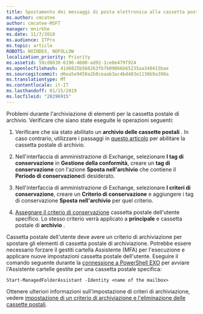 ```yaml
---
title: Spostamento dei messaggi di posta elettronica alla cassetta postale di archiviazione
ms.author: cmcatee
author: cmcatee-MSFT
manager: mnirkhe
ms.date: 11/7/2018
ms.audience: ITPro
ms.topic: article
ROBOTS: NOINDEX, NOFOLLOW
localization_priority: Priority
ms.assetid: 59cd8630-6196-4680-ad92-1ce0e479f924
ms.openlocfilehash: 41d6825b568263fb7b09066b65235aa348415bae
ms.sourcegitcommit: d6ea5e9458a2b8ceaab3ac4bd483e1130b9a398a
ms.translationtype: MT
ms.contentlocale: it-IT
ms.lasthandoff: 01/15/2019
ms.locfileid: "28296915"
---
```

Problemi durante l'archiviazione di elementi per la cassetta postale di archivio. Verificare che siano state eseguite le operazioni seguenti:
  
1. Verificare che sia stato abilitato un **archivio delle cassette postali** . In caso contrario, utilizzare i passaggi in [questo articolo](https://docs.microsoft.com/en-us/office365/securitycompliance/enable-archive-mailboxes) per abilitare la cassetta postale di archivio. 
    
2. Nell'interfaccia di amministrazione di Exchange, selezionare **I tag di conservazione** in **Gestione della conformità**, creare un **tag di conservazione** con l'azione **Sposta nell'archivio** che contiene il **Periodo di conservazione**di desiderato.
    
3. Nell'interfaccia di amministrazione di Exchange, selezionare **I criteri di conservazione**, creare un **Criterio di conservazione** e aggiungere i tag di conservazione **Sposta nell'archivio** per quel criterio. 
    
4. [Assegnare il criterio di conservazione](https://docs.microsoft.com/en-us/exchange/security-and-compliance/messaging-records-management/apply-retention-policy) cassetta postale dell'utente specifico. Lo stesso criterio verrà applicato a **principale** e cassetta postale di **archivio** . 
    
Cassetta postale dell'utente deve avere un criterio di archiviazione per spostare gli elementi di cassetta postale di archiviazione. Potrebbe essere necessario forzare il gestiti cartella Assistente (MFA) per l'esecuzione e applicare nuove impostazioni cassetta postale dell'utente. Eseguire il comando seguente durante la [connessione a PowerShell EXO](https://docs.microsoft.com/en-us/powershell/exchange/exchange-online/connect-to-exchange-online-powershell/connect-to-exchange-online-powershell?view=exchange-ps) per avviare l'Assistente cartelle gestite per una cassetta postale specifica: 
  
```
Start-ManagedFolderAssistant -Identity <name of the mailbox>
```

Ottenere ulteriori informazioni sull'impostazione di criteri di archiviazione, vedere [impostazione di un criterio di archiviazione e l'eliminazione delle cassette postali](https://docs.microsoft.com/en-us/office365/securitycompliance/set-up-an-archive-and-deletion-policy-for-mailboxes#step-1-enable-archive-mailboxes-for-users).
  

